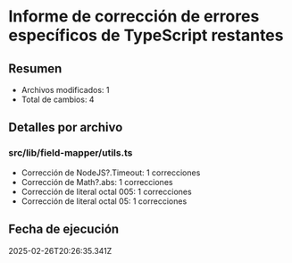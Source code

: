 # Informe de corrección de errores específicos de TypeScript restantes

## Resumen
- Archivos modificados: 1
- Total de cambios: 4

## Detalles por archivo

### src/lib/field-mapper/utils.ts
- Corrección de NodeJS?.Timeout: 1 correcciones
- Corrección de Math?.abs: 1 correcciones
- Corrección de literal octal 005: 1 correcciones
- Corrección de literal octal 05: 1 correcciones


## Fecha de ejecución
2025-02-26T20:26:35.341Z
